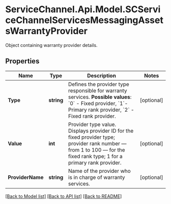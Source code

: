 # ServiceChannel.Api.Model.SCServiceChannelServicesMessagingAssetsWarrantyProvider
Object containing warranty provider details.

## Properties

Name | Type | Description | Notes
------------ | ------------- | ------------- | -------------
**Type** | **string** | Defines the provider type responsible for warranty services. **Possible values**: &#x60;0&#x60; - Fixed provider, &#x60;1&#x60;- Primary rank provider, &#x60;2&#x60; - Fixed rank provider. | [optional] 
**Value** | **int** | Provider type value. Displays provider ID for the fixed provider type; provider rank number — from 1 to 100 — for the fixed rank type; 1 for a primary rank provider. | [optional] 
**ProviderName** | **string** | Name of the provider who is in charge of warranty services. | [optional] 

[[Back to Model list]](../README.md#documentation-for-models) [[Back to API list]](../README.md#documentation-for-api-endpoints) [[Back to README]](../README.md)

